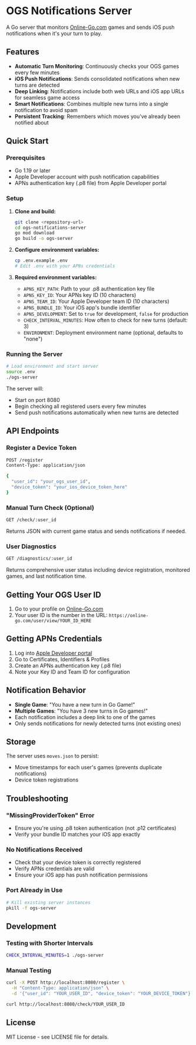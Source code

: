 # OGS Notifications Server

A Go server that monitors [Online-Go.com](https://online-go.com) games and sends iOS push notifications when it's your turn to play.

## Features

- **Automatic Turn Monitoring**: Continuously checks your OGS games every few minutes
- **iOS Push Notifications**: Sends consolidated notifications when new turns are detected
- **Deep Linking**: Notifications include both web URLs and iOS app URLs for seamless game access
- **Smart Notifications**: Combines multiple new turns into a single notification to avoid spam
- **Persistent Tracking**: Remembers which moves you've already been notified about

## Quick Start

### Prerequisites

- Go 1.19 or later
- Apple Developer account with push notification capabilities
- APNs authentication key (.p8 file) from Apple Developer portal

### Setup

1. **Clone and build:**
   ```bash
   git clone <repository-url>
   cd ogs-notifications-server
   go mod download
   go build -o ogs-server
   ```

2. **Configure environment variables:**
   ```bash
   cp .env.example .env
   # Edit .env with your APNs credentials
   ```

3. **Required environment variables:**
   - `APNS_KEY_PATH`: Path to your .p8 authentication key file
   - `APNS_KEY_ID`: Your APNs key ID (10 characters)
   - `APNS_TEAM_ID`: Your Apple Developer team ID (10 characters)
   - `APNS_BUNDLE_ID`: Your iOS app's bundle identifier
   - `APNS_DEVELOPMENT`: Set to `true` for development, `false` for production
   - `CHECK_INTERVAL_MINUTES`: How often to check for new turns (default: 3)
   - `ENVIRONMENT`: Deployment environment name (optional, defaults to "none")

### Running the Server

```bash
# Load environment and start server
source .env
./ogs-server
```

The server will:
- Start on port 8080
- Begin checking all registered users every few minutes
- Send push notifications automatically when new turns are detected

## API Endpoints

### Register a Device Token

```bash
POST /register
Content-Type: application/json

{
  "user_id": "your_ogs_user_id",
  "device_token": "your_ios_device_token_here"
}
```

### Manual Turn Check (Optional)

```bash
GET /check/:user_id
```

Returns JSON with current game status and sends notifications if needed.

### User Diagnostics

```bash
GET /diagnostics/:user_id
```

Returns comprehensive user status including device registration, monitored games, and last notification time.

## Getting Your OGS User ID

1. Go to your profile on [Online-Go.com](https://online-go.com)
2. Your user ID is the number in the URL: `https://online-go.com/user/view/YOUR_ID_HERE`

## Getting APNs Credentials

1. Log into [Apple Developer portal](https://developer.apple.com)
2. Go to Certificates, Identifiers & Profiles
3. Create an APNs authentication key (.p8 file)
4. Note your Key ID and Team ID for configuration

## Notification Behavior

- **Single Game**: "You have a new turn in Go Game!"
- **Multiple Games**: "You have 3 new turns in Go games!"
- Each notification includes a deep link to one of the games
- Only sends notifications for newly detected turns (not existing ones)

## Storage

The server uses `moves.json` to persist:
- Move timestamps for each user's games (prevents duplicate notifications)
- Device token registrations

## Troubleshooting

### "MissingProviderToken" Error
- Ensure you're using .p8 token authentication (not .p12 certificates)
- Verify your bundle ID matches your iOS app exactly

### No Notifications Received
- Check that your device token is correctly registered
- Verify APNs credentials are valid
- Ensure your iOS app has push notification permissions

### Port Already in Use
```bash
# Kill existing server instances
pkill -f ogs-server
```

## Development

### Testing with Shorter Intervals
```bash
CHECK_INTERVAL_MINUTES=1 ./ogs-server
```

### Manual Testing
```bash
curl -X POST http://localhost:8080/register \
  -H "Content-Type: application/json" \
  -d '{"user_id": "YOUR_USER_ID", "device_token": "YOUR_DEVICE_TOKEN"}'

curl http://localhost:8080/check/YOUR_USER_ID
```

## License

MIT License - see LICENSE file for details.